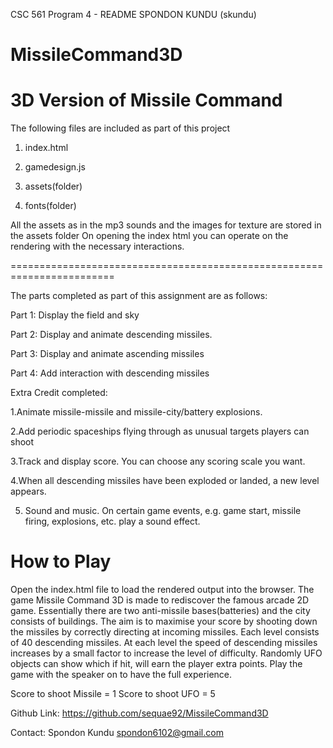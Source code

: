 
CSC 561 Program 4 - README 
SPONDON KUNDU (skundu)

# MissileCommand3D
3D Version of Missile Command
========================================================================
The following files are included as part of this project

1. index.html

2. gamedesign.js

3. assets(folder)

4. fonts(folder)

All the assets as in the mp3 sounds and the images for texture are stored in the assets folder
On opening the index html you can operate on the rendering with the necessary interactions.

========================================================================

The parts completed as part of this assignment are as follows:

Part 1: Display the field and sky

Part 2: Display and animate descending missiles.

Part 3: Display and animate ascending missiles

Part 4: Add interaction with descending missiles

Extra Credit completed:

1.Animate missile-missile and missile-city/battery explosions.

2.Add periodic spaceships flying through as unusual targets players can shoot

3.Track and display score. You can choose any scoring scale you want.

4.When all descending missiles have been exploded or landed, a new level appears.

5. Sound and music. On certain game events, e.g. game start, missile firing, explosions, etc. play a sound effect.


How to Play
===========================================================================

Open the index.html file to load the rendered output into the browser.
The game Missile Command 3D is made to rediscover the famous arcade 2D game.
Essentially  there are two anti-missile bases(batteries) and the city consists of buildings.
The aim is to maximise your score by shooting down the missiles by correctly directing at incoming missiles.
Each level consists of 40 descending missiles. At each level the speed of descending missiles increases by a small factor to increase the level of difficulty.
Randomly UFO objects can show which if hit, will earn the player extra points.
Play the game with the speaker on to have the full experience.

Score to shoot Missile = 1
Score to shoot UFO = 5

Github Link:
https://github.com/sequae92/MissileCommand3D

Contact: Spondon Kundu
spondon6102@gmail.com

